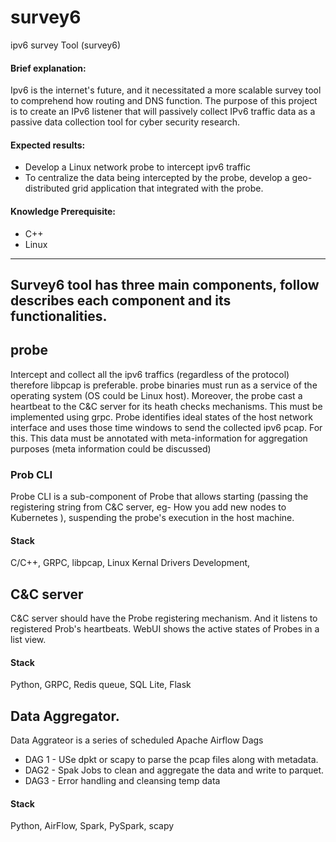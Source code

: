 # survey6
ipv6 survey Tool (survey6)
#### Brief explanation:  
Ipv6 is the internet's future, and it necessitated a more scalable survey tool to comprehend how routing and DNS function. The purpose of this project is to create an IPv6 listener that will passively collect IPv6 traffic data as a passive data collection tool for cyber security research.
#### Expected results: 
* Develop a Linux network probe to intercept ipv6 traffic 
* To centralize the data being intercepted by the probe, develop a geo-distributed grid application that integrated with the probe. 
#### Knowledge Prerequisite:  
* C++
* Linux
* * *
## Survey6 tool has three main components, follow describes each component and its functionalities.

## probe

Intercept and collect all the ipv6 traffics (regardless of the protocol) therefore libpcap is preferable. probe binaries must run as a service of the operating system (OS could be Linux host).  Moreover, the probe cast a heartbeat to the C&C server for its heath checks mechanisms. This must be implemented using grpc.  Probe identifies ideal states of the host network interface and uses those time windows to send the collected ipv6 pcap.  For this. This data must be annotated with meta-information for aggregation purposes (meta information could be discussed)   

### Prob CLI
Probe CLI is a sub-component of Probe that allows starting (passing the registering string from C&C server, eg- How you add new nodes to Kubernetes ), suspending the probe's execution in the host machine. 

#### Stack
C/C++, GRPC,  libpcap, Linux Kernal Drivers Development,  

## C&C server

C&C server should have the Probe registering mechanism. And it listens to registered Prob's heartbeats.  WebUI shows the active states of Probes in a list view. 

#### Stack
Python, GRPC, Redis queue, SQL Lite, Flask

## Data Aggregator.

Data Aggrateor is a series of scheduled Apache Airflow Dags

* DAG 1 - USe dpkt or scapy to parse the pcap files along with metadata.
* DAG2 - Spak Jobs to clean and aggregate the data and write to parquet.
* DAG3 - Error handling and cleansing temp data

#### Stack
Python, AirFlow, Spark, PySpark, scapy
